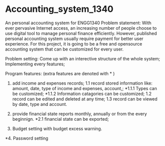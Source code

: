 # Accounting_system_1340
An personal accounting system for ENGG1340
Problem statement: With ever pervasive Internet access, an increasing number of people choose to use digital 
tool to manage personal finance efficiently.
However, published personal accounting system usually require payment for better user experience.
For this project, it is going to be a free and opensource accounting system that can be customized for every user.

Problem setting: 
Come up with an interective structure of the whole system;
Implementing every features;

Program features:
(extra features are denoted with * )
1. add income and expenses records;
1.1 record stored information like: amount, date, type of income and expenses, account,;
*1.1.1 Types can be customized;
*1.1.2 Information catagories can be customized;
1.2 record can be edited and deleted at any time;
1.3 record can be viewed by date, type and account.

2. provide financial state reports monthly, annually or from the every beginnign.
*2.1 financial state can be exported;

3. Budget setting with budget excess warning.

*4. Password setting
